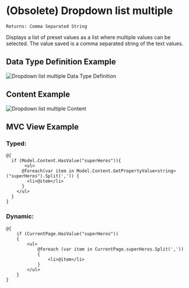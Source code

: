 # (Obsolete) Dropdown list multiple

`Returns: Comma Separated String`

Displays a list of preset values as a list where multiple values can be selected. The value saved is a comma separated string of the text values. 

## Data Type Definition Example

![Dropdown list multiple Data Type Definition](images/wip.png)

## Content Example 

![Dropdown list multiple Content](images/wip.png)

## MVC View Example

### Typed:
	
	@{
	  if (Model.Content.HasValue("superHeros")){                                                     
	       <ul>                                                        
	      @foreach(var item in Model.Content.GetPropertyValue<string>("superHeros").Split(',')) { 
	        <li>@item</li>
	      }
	    </ul>                                                                                       
	  }
	}

### Dynamic:                              

	@{
	    if (CurrentPage.HasValue("superHeros"))
	    {
	        <ul>
	            @foreach (var item in CurrentPage.superHeros.Split(','))
	            {
	                <li>@item</li>
	            }
	        </ul>
	    }
	}
    